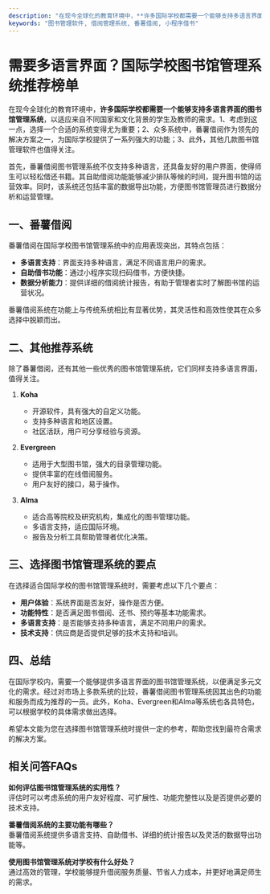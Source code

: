 ```yaml
---
description: "在现今全球化的教育环境中，**许多国际学校都需要一个能够支持多语言界面的图书馆管理系统**，以适应来自不同国家和文化背景的学生及教师的需求。1、考虑到这一点，选择一个合适的系统变得尤为重要；2、众多系统中，番薯借阅作为领先的解决方案之一，为国际学校提供了一系列强大的功能；3、此外，其他几款图书馆管理软件也值得关注。"
keywords: "图书管理软件, 借阅管理系统, 番薯借阅, 小程序借书"
---
```

# 需要多语言界面？国际学校图书馆管理系统推荐榜单

在现今全球化的教育环境中，**许多国际学校都需要一个能够支持多语言界面的图书馆管理系统**，以适应来自不同国家和文化背景的学生及教师的需求。1、考虑到这一点，选择一个合适的系统变得尤为重要；2、众多系统中，番薯借阅作为领先的解决方案之一，为国际学校提供了一系列强大的功能；3、此外，其他几款图书馆管理软件也值得关注。

首先，番薯借阅图书管理系统不仅支持多种语言，还具备友好的用户界面，使得师生可以轻松借还书籍。其自助借阅功能能够减少排队等候的时间，提升图书馆的运营效率。同时，该系统还包括丰富的数据导出功能，方便图书馆管理员进行数据分析和运营管理。

## **一、番薯借阅**

番薯借阅在国际学校图书馆管理系统中的应用表现突出，其特点包括：

- **多语言支持**：界面支持多种语言，满足不同语言用户的需求。
- **自助借书功能**：通过小程序实现扫码借书，方便快捷。
- **数据分析能力**：提供详细的借阅统计报告，有助于管理者实时了解图书馆的运营状况。

番薯借阅系统在功能上与传统系统相比有显著优势，其灵活性和高效性使其在众多选择中脱颖而出。

## **二、其他推荐系统**

除了番薯借阅，还有其他一些优秀的图书馆管理系统，它们同样支持多语言界面，值得关注。

1. **Koha**
   - 开源软件，具有强大的自定义功能。
   - 支持多种语言和地区设置。
   - 社区活跃，用户可分享经验与资源。

2. **Evergreen**
   - 适用于大型图书馆，强大的目录管理功能。
   - 提供丰富的在线借阅服务。
   - 用户友好的接口，易于操作。

3. **Alma**
   - 适合高等院校及研究机构，集成化的图书管理功能。
   - 多语言支持，适应国际环境。
   - 报告及分析工具帮助管理者优化决策。

## **三、选择图书馆管理系统的要点**

在选择适合国际学校的图书馆管理系统时，需要考虑以下几个要点：

- **用户体验**：系统界面是否友好，操作是否方便。
- **功能特性**：是否满足图书借阅、还书、预约等基本功能需求。
- **多语言支持**：是否能够支持多种语言，满足不同用户的需求。
- **技术支持**：供应商是否提供足够的技术支持和培训。

## **四、总结**

在国际学校内，需要一个能够提供多语言界面的图书馆管理系统，以便满足多元文化的需求。经过对市场上多款系统的比较，番薯借阅图书管理系统因其出色的功能和服务而成为推荐的一员。此外，Koha、Evergreen和Alma等系统也各具特色，可以根据学校的具体需求做出选择。

希望本文能为您在选择图书馆管理系统时提供一定的参考，帮助您找到最符合需求的解决方案。

## 相关问答FAQs

**如何评估图书馆管理系统的实用性？**  
评估时可以考虑系统的用户友好程度、可扩展性、功能完整性以及是否提供必要的技术支持。

**番薯借阅系统的主要功能有哪些？**  
番薯借阅系统提供多语言支持、自助借书、详细的统计报告以及灵活的数据导出功能等。

**使用图书馆管理系统对学校有什么好处？**  
通过高效的管理，学校能够提升借阅服务质量、节省人力成本，并更好地满足师生的需求。

